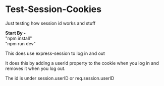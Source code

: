 # Test-Session-Cookies
Just testing how session id works and stuff

**Start By -**  
"npm install"   
"npm run dev"

This does use express-session to log in and out 

It does this by adding a userId property to the cookie when you log in and removes it when you log out. 

The id is under session.userID or req.session.userID
